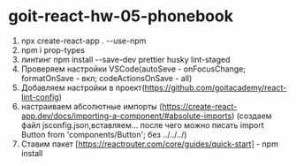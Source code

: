 # goit-react-hw-05-phonebook

1. npx create-react-app . --use-npm
2. npm i prop-types
3. линтинг npm install --save-dev prettier husky lint-staged
4. Проверяем настройки VSCode(autoSeve - onFocusChange; formatOnSave - вкл;
   codeActionsOnSave - all)
5. Добавляем настройки в
   проект(https://github.com/goitacademy/react-lint-config)
6. настраиваем абсолютные импорты
   (https://create-react-app.dev/docs/importing-a-component/#absolute-imports)
   (создаем файл jsconfig.json,вставляем... после чего можно писать import
   Button from 'components/Button'; без ../../../)
7. Ставим пакет [https://reactrouter.com/core/guides/quick-start] - npm install
